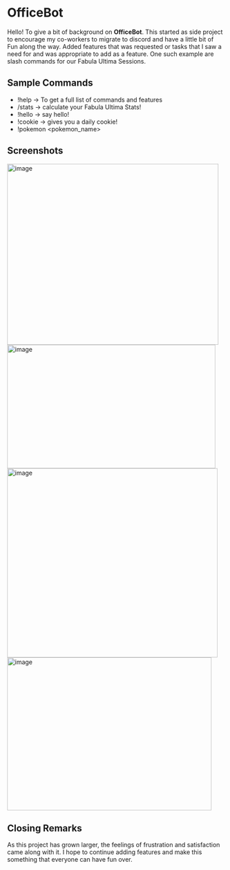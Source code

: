 # OfficeBot

Hello! To give a bit of background on **OfficeBot**. This started as side project to encourage my co-workers to migrate to discord and have a little bit of Fun along the way. Added features that was requested or tasks that I saw a need for and was appropriate to add as a feature. One such example are slash commands for our Fabula Ultima Sessions.

## Sample Commands
 - !help -> To get a full list of commands and features 
 - /stats -> calculate your Fabula Ultima Stats!
 - !hello -> say hello!
 - !cookie -> gives you a daily cookie!
 - !pokemon <pokemon_name>

## Screenshots
<img width="489" height="419" alt="image" src="https://github.com/user-attachments/assets/688614c5-0898-42d5-bfae-1af7082dde0a" />
<img width="482" height="286" alt="image" src="https://github.com/user-attachments/assets/0049935e-da2d-4e9e-82ce-7d04903118db" />
<img width="487" height="438" alt="image" src="https://github.com/user-attachments/assets/03e2dbfd-c3dd-4464-84cc-22623472f81b" /> 
<img width="473" height="354" alt="image" src="https://github.com/user-attachments/assets/cfdc2f99-e698-4d5a-ae25-27776aacff2a" />



## Closing Remarks

As this project has grown larger, the feelings of frustration and satisfaction came along with it. I hope to continue adding features and make this something that everyone can have fun over.
